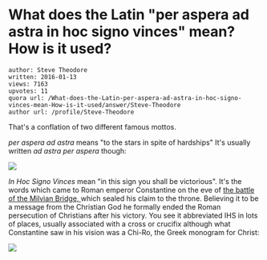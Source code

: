 # What does the Latin "per aspera ad astra in hoc signo vinces" mean? How is it used?

	author: Steve Theodore
	written: 2016-01-13
	views: 7163
	upvotes: 11
	quora url: /What-does-the-Latin-per-aspera-ad-astra-in-hoc-signo-vinces-mean-How-is-it-used/answer/Steve-Theodore
	author url: /profile/Steve-Theodore


That's a conflation of two different famous mottos.

_per aspera ad astra_  means "to the stars in spite of hardships" It's usually written _ad astra per aspera_  though:

![](https://qph.fs.quoracdn.net/main-qimg-d0616c3bf57c92fe353e1b1d599025b2)

_In Hoc Signo Vinces_  mean "in this sign you shall be victorious". It's the words which came to Roman emperor Constantine on the eve of [the battle of the Milvian Bridge, ](https://en.wikipedia.org/wiki/Battle_of_the_Milvian_Bridge)which sealed his claim to the throne. Believing it to be a message from the Christian God he formally ended the Roman persecution of Christians after his victory. You see it abbreviated IHS in lots of places, usually associated with a cross or crucifix although what Constantine saw in his vision was a Chi-Ro, the Greek monogram for Christ:

![](https://qph.fs.quoracdn.net/main-qimg-0ae41567bce38791cf01909d85ec8927)

 

